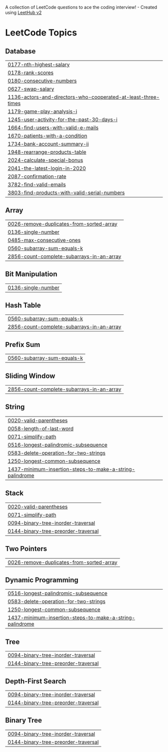 A collection of LeetCode questions to ace the coding interview! - Created using [LeetHub v2](https://github.com/arunbhardwaj/LeetHub-2.0)
<!---LeetCode Topics Start-->
# LeetCode Topics
## Database
|  |
| ------- |
| [0177-nth-highest-salary](https://github.com/shanthi1710/LeetCode/tree/master/0177-nth-highest-salary) |
| [0178-rank-scores](https://github.com/shanthi1710/LeetCode/tree/master/0178-rank-scores) |
| [0180-consecutive-numbers](https://github.com/shanthi1710/LeetCode/tree/master/0180-consecutive-numbers) |
| [0627-swap-salary](https://github.com/shanthi1710/LeetCode/tree/master/0627-swap-salary) |
| [1136-actors-and-directors-who-cooperated-at-least-three-times](https://github.com/shanthi1710/LeetCode/tree/master/1136-actors-and-directors-who-cooperated-at-least-three-times) |
| [1179-game-play-analysis-i](https://github.com/shanthi1710/LeetCode/tree/master/1179-game-play-analysis-i) |
| [1245-user-activity-for-the-past-30-days-i](https://github.com/shanthi1710/LeetCode/tree/master/1245-user-activity-for-the-past-30-days-i) |
| [1664-find-users-with-valid-e-mails](https://github.com/shanthi1710/LeetCode/tree/master/1664-find-users-with-valid-e-mails) |
| [1670-patients-with-a-condition](https://github.com/shanthi1710/LeetCode/tree/master/1670-patients-with-a-condition) |
| [1734-bank-account-summary-ii](https://github.com/shanthi1710/LeetCode/tree/master/1734-bank-account-summary-ii) |
| [1948-rearrange-products-table](https://github.com/shanthi1710/LeetCode/tree/master/1948-rearrange-products-table) |
| [2024-calculate-special-bonus](https://github.com/shanthi1710/LeetCode/tree/master/2024-calculate-special-bonus) |
| [2041-the-latest-login-in-2020](https://github.com/shanthi1710/LeetCode/tree/master/2041-the-latest-login-in-2020) |
| [2087-confirmation-rate](https://github.com/shanthi1710/LeetCode/tree/master/2087-confirmation-rate) |
| [3782-find-valid-emails](https://github.com/shanthi1710/LeetCode/tree/master/3782-find-valid-emails) |
| [3803-find-products-with-valid-serial-numbers](https://github.com/shanthi1710/LeetCode/tree/master/3803-find-products-with-valid-serial-numbers) |
## Array
|  |
| ------- |
| [0026-remove-duplicates-from-sorted-array](https://github.com/shanthi1710/LeetCode/tree/master/0026-remove-duplicates-from-sorted-array) |
| [0136-single-number](https://github.com/shanthi1710/LeetCode/tree/master/0136-single-number) |
| [0485-max-consecutive-ones](https://github.com/shanthi1710/LeetCode/tree/master/0485-max-consecutive-ones) |
| [0560-subarray-sum-equals-k](https://github.com/shanthi1710/LeetCode/tree/master/0560-subarray-sum-equals-k) |
| [2856-count-complete-subarrays-in-an-array](https://github.com/shanthi1710/LeetCode/tree/master/2856-count-complete-subarrays-in-an-array) |
## Bit Manipulation
|  |
| ------- |
| [0136-single-number](https://github.com/shanthi1710/LeetCode/tree/master/0136-single-number) |
## Hash Table
|  |
| ------- |
| [0560-subarray-sum-equals-k](https://github.com/shanthi1710/LeetCode/tree/master/0560-subarray-sum-equals-k) |
| [2856-count-complete-subarrays-in-an-array](https://github.com/shanthi1710/LeetCode/tree/master/2856-count-complete-subarrays-in-an-array) |
## Prefix Sum
|  |
| ------- |
| [0560-subarray-sum-equals-k](https://github.com/shanthi1710/LeetCode/tree/master/0560-subarray-sum-equals-k) |
## Sliding Window
|  |
| ------- |
| [2856-count-complete-subarrays-in-an-array](https://github.com/shanthi1710/LeetCode/tree/master/2856-count-complete-subarrays-in-an-array) |
## String
|  |
| ------- |
| [0020-valid-parentheses](https://github.com/shanthi1710/LeetCode/tree/master/0020-valid-parentheses) |
| [0058-length-of-last-word](https://github.com/shanthi1710/LeetCode/tree/master/0058-length-of-last-word) |
| [0071-simplify-path](https://github.com/shanthi1710/LeetCode/tree/master/0071-simplify-path) |
| [0516-longest-palindromic-subsequence](https://github.com/shanthi1710/LeetCode/tree/master/0516-longest-palindromic-subsequence) |
| [0583-delete-operation-for-two-strings](https://github.com/shanthi1710/LeetCode/tree/master/0583-delete-operation-for-two-strings) |
| [1250-longest-common-subsequence](https://github.com/shanthi1710/LeetCode/tree/master/1250-longest-common-subsequence) |
| [1437-minimum-insertion-steps-to-make-a-string-palindrome](https://github.com/shanthi1710/LeetCode/tree/master/1437-minimum-insertion-steps-to-make-a-string-palindrome) |
## Stack
|  |
| ------- |
| [0020-valid-parentheses](https://github.com/shanthi1710/LeetCode/tree/master/0020-valid-parentheses) |
| [0071-simplify-path](https://github.com/shanthi1710/LeetCode/tree/master/0071-simplify-path) |
| [0094-binary-tree-inorder-traversal](https://github.com/shanthi1710/LeetCode/tree/master/0094-binary-tree-inorder-traversal) |
| [0144-binary-tree-preorder-traversal](https://github.com/shanthi1710/LeetCode/tree/master/0144-binary-tree-preorder-traversal) |
## Two Pointers
|  |
| ------- |
| [0026-remove-duplicates-from-sorted-array](https://github.com/shanthi1710/LeetCode/tree/master/0026-remove-duplicates-from-sorted-array) |
## Dynamic Programming
|  |
| ------- |
| [0516-longest-palindromic-subsequence](https://github.com/shanthi1710/LeetCode/tree/master/0516-longest-palindromic-subsequence) |
| [0583-delete-operation-for-two-strings](https://github.com/shanthi1710/LeetCode/tree/master/0583-delete-operation-for-two-strings) |
| [1250-longest-common-subsequence](https://github.com/shanthi1710/LeetCode/tree/master/1250-longest-common-subsequence) |
| [1437-minimum-insertion-steps-to-make-a-string-palindrome](https://github.com/shanthi1710/LeetCode/tree/master/1437-minimum-insertion-steps-to-make-a-string-palindrome) |
## Tree
|  |
| ------- |
| [0094-binary-tree-inorder-traversal](https://github.com/shanthi1710/LeetCode/tree/master/0094-binary-tree-inorder-traversal) |
| [0144-binary-tree-preorder-traversal](https://github.com/shanthi1710/LeetCode/tree/master/0144-binary-tree-preorder-traversal) |
## Depth-First Search
|  |
| ------- |
| [0094-binary-tree-inorder-traversal](https://github.com/shanthi1710/LeetCode/tree/master/0094-binary-tree-inorder-traversal) |
| [0144-binary-tree-preorder-traversal](https://github.com/shanthi1710/LeetCode/tree/master/0144-binary-tree-preorder-traversal) |
## Binary Tree
|  |
| ------- |
| [0094-binary-tree-inorder-traversal](https://github.com/shanthi1710/LeetCode/tree/master/0094-binary-tree-inorder-traversal) |
| [0144-binary-tree-preorder-traversal](https://github.com/shanthi1710/LeetCode/tree/master/0144-binary-tree-preorder-traversal) |
<!---LeetCode Topics End-->